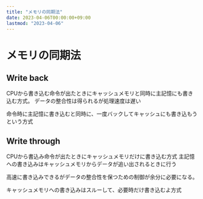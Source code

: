 ```yaml
---
title: "メモリの同期法"
date: 2023-04-06T00:00:00+09:00
lastmod: "2023-04-06"
---
```

# メモリの同期法

## Write back

CPUから書き込む命令が出たときにキャッシュメモリと同時に主記憶にも書き込む方式。
データの整合性は得られるが処理速度は遅い

命令時に主記憶に書き込むと同時に、一度バックしてキャッシュにも書き込もうという方式

## Write through

CPUから書込み命令が出たときにキャッシュメモリだけに書き込む方式
主記憶への書き込みはキャッシュメモリからデータが追い出されるときに行う

高速に書き込みできるがデータの整合性を保つための制御が余分に必要になる。

キャッシュメモリへの書き込みはスルーして、必要時だけ書き込むよ方式